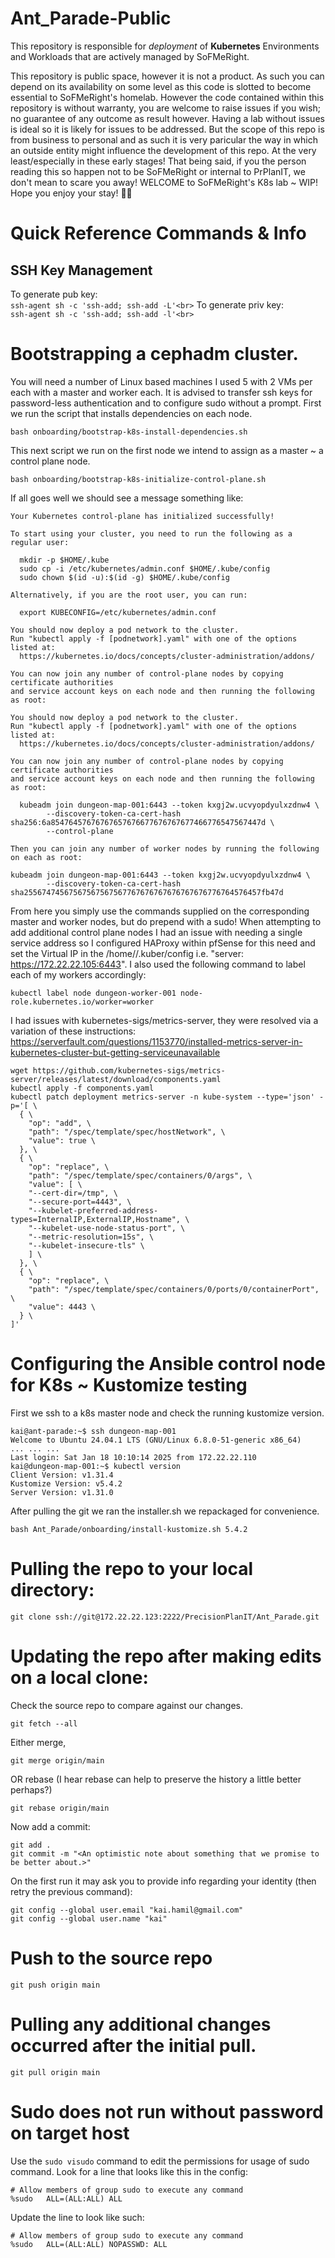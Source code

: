 # Ant_Parade-Public
This repository is responsible for *deployment* of **Kubernetes** Environments and Workloads that are actively managed by SoFMeRight.

This repository is public space, however it is not a product. As such you can depend on its availability on some level as this code is slotted to become essential to SoFMeRight's homelab. However the code contained within this repository is without warranty, you are welcome to raise issues if you wish; no guarantee of any outcome as result however. Having a lab without issues is ideal so it is likely for issues to be addressed. But the scope of this repo is from business to personal and as such it is very paricular the way in which an outside entity might influence the development of this repo. At the very least/especially in these early stages! That being said, if you the person reading this so happen not to be SoFMeRight or internal to PrPlanIT, we don't mean to scare you away! WELCOME to SoFMeRight's K8s lab ~ WIP! Hope you enjoy your stay! 👋🏽


# Quick Reference Commands & Info

## SSH Key Management
To generate pub key: <br>
```ssh-agent sh -c 'ssh-add; ssh-add -L'<br>```
To generate priv key:<br>
```ssh-agent sh -c 'ssh-add; ssh-add -l'<br>```

# Bootstrapping a cephadm cluster.
You will need a number of Linux based machines I used 5 with 2 VMs per each with a master and worker each.
It is advised to transfer ssh keys for password-less authentication and to configure sudo without a prompt.
First we run the script that installs dependencies on each node.
```
bash onboarding/bootstrap-k8s-install-dependencies.sh
```
This next script we run on the first node we intend to assign as a master ~ a control plane node.
```
bash onboarding/bootstrap-k8s-initialize-control-plane.sh
```
If all goes well we should see a message something like:
```
Your Kubernetes control-plane has initialized successfully!

To start using your cluster, you need to run the following as a regular user:

  mkdir -p $HOME/.kube
  sudo cp -i /etc/kubernetes/admin.conf $HOME/.kube/config
  sudo chown $(id -u):$(id -g) $HOME/.kube/config

Alternatively, if you are the root user, you can run:

  export KUBECONFIG=/etc/kubernetes/admin.conf

You should now deploy a pod network to the cluster.
Run "kubectl apply -f [podnetwork].yaml" with one of the options listed at:
  https://kubernetes.io/docs/concepts/cluster-administration/addons/

You can now join any number of control-plane nodes by copying certificate authorities
and service account keys on each node and then running the following as root:

You should now deploy a pod network to the cluster.
Run "kubectl apply -f [podnetwork].yaml" with one of the options listed at:
  https://kubernetes.io/docs/concepts/cluster-administration/addons/

You can now join any number of control-plane nodes by copying certificate authorities
and service account keys on each node and then running the following as root:

  kubeadm join dungeon-map-001:6443 --token kxgj2w.ucvyopdyulxzdnw4 \
        --discovery-token-ca-cert-hash sha256:6a85476457676767657676677676767677466776547567447d \
        --control-plane 

Then you can join any number of worker nodes by running the following on each as root:

kubeadm join dungeon-map-001:6443 --token kxgj2w.ucvyopdyulxzdnw4 \
        --discovery-token-ca-cert-hash sha25567474567567567567567767676767676767676776764576457fb47d
```
From here you simply use the commands supplied on the corresponding master and worker nodes, but  do prepend with a sudo!
When attempting to add additional control plane nodes I had an issue with needing a single service address so I configured HAProxy within pfSense for this need and set the Virtual IP in the /home/<user>/.kuber/config i.e. "server: https://172.22.22.105:6443".
I also used the following command to label each of my workers accordingly:
```
kubectl label node dungeon-worker-001 node-role.kubernetes.io/worker=worker
```
I had issues with kubernetes-sigs/metrics-server, they were resolved via a variation of these instructions: https://serverfault.com/questions/1153770/installed-metrics-server-in-kubernetes-cluster-but-getting-serviceunavailable
```
wget https://github.com/kubernetes-sigs/metrics-server/releases/latest/download/components.yaml
kubectl apply -f components.yaml
kubectl patch deployment metrics-server -n kube-system --type='json' -p='[ \
  { \
    "op": "add", \
    "path": "/spec/template/spec/hostNetwork", \
    "value": true \
  }, \
  { \
    "op": "replace", \
    "path": "/spec/template/spec/containers/0/args", \
    "value": [ \
    "--cert-dir=/tmp", \
    "--secure-port=4443", \
    "--kubelet-preferred-address-types=InternalIP,ExternalIP,Hostname", \
    "--kubelet-use-node-status-port", \
    "--metric-resolution=15s", \
    "--kubelet-insecure-tls" \
    ] \
  }, \
  { \
    "op": "replace", \
    "path": "/spec/template/spec/containers/0/ports/0/containerPort", \
    "value": 4443 \
  } \
]'
```
# Configuring the Ansible control node for K8s ~ Kustomize testing
First we ssh to a k8s master node and check the running kustomize version.
```
kai@ant-parade:~$ ssh dungeon-map-001
Welcome to Ubuntu 24.04.1 LTS (GNU/Linux 6.8.0-51-generic x86_64)
... ... ...
Last login: Sat Jan 18 10:10:14 2025 from 172.22.22.110
kai@dungeon-map-001:~$ kubectl version
Client Version: v1.31.4
Kustomize Version: v5.4.2
Server Version: v1.31.0
```
After pulling the git we ran the installer.sh we repackaged for convenience.
```
bash Ant_Parade/onboarding/install-kustomize.sh 5.4.2
```
# Pulling the repo to your local directory:
```
git clone ssh://git@172.22.22.123:2222/PrecisionPlanIT/Ant_Parade.git
```
# Updating the repo after making edits on a local clone:
Check the source repo to compare against our changes.
```
git fetch --all
```
Either merge,
```
git merge origin/main
```
OR rebase (I hear rebase can help to preserve the history a little better perhaps?)
```
git rebase origin/main
```
Now add a commit:
```
git add .
git commit -m "<An optimistic note about something that we promise to be better about.>"
```
On the first run it may ask you to provide info regarding your identity (then retry the previous command):
```
git config --global user.email "kai.hamil@gmail.com"
git config --global user.name "kai"
```
# Push to the source repo
```
git push origin main
```
# Pulling any additional changes occurred after the initial pull.
```
git pull origin main
```
# Sudo does not run without password on target host
Use the ``sudo visudo`` command to edit the permissions for usage of sudo command.
Look for a line that looks like this in the config:
```
# Allow members of group sudo to execute any command
%sudo   ALL=(ALL:ALL) ALL
```
Update the line to look like such:
```
# Allow members of group sudo to execute any command
%sudo   ALL=(ALL:ALL) NOPASSWD: ALL
```